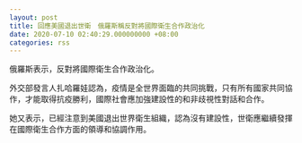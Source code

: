 ```yaml
---
layout: post
title: 回應美國退出世衛　俄羅斯稱反對將國際衛生合作政治化
date: 2020-07-10 02:40:29.000000000 +08:00
categories: rss
---
```


俄羅斯表示，反對將國際衛生合作政治化。

外交部發言人扎哈羅娃認為，疫情是全世界面臨的共同挑戰，只有所有國家共同協作，才能取得抗疫勝利，國際社會應加強建設性的和非歧視性對話和合作。

她又表示，已經注意到美國退出世界衛生組織，認為沒有建設性，世衛應繼續發揮在國際衛生合作方面的領導和協調作用。
